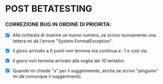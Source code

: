 # POST BETATESTING
 
### CORREZIONE BUG IN ORDINE DI PRIORITA:

- [x] Alla richiesta di inserire un nuovo numero, se scrivo nuovamente una lettera mi dà l'errore "System.FormatException". 

- [x] Il gioco arrivato a 0 punti non termina ma continua a -1 e così via.

- [x] Il gioco non termina arrivato alla soglia dei 10 tentativi. 

- [x] Quando mi chiede "s" per il suggerimento, anche se scrivo "pinguino" mi dà comunque il suggerimento.  